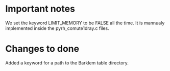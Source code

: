 # Important notes

We set the keyword LIMIT_MEMORY to be FALSE all the time. It is mannualy
implemented inside the pyrh_comute1dray.c files.

# Changes to done

Added a keyword for a path to the Barklem table directory.